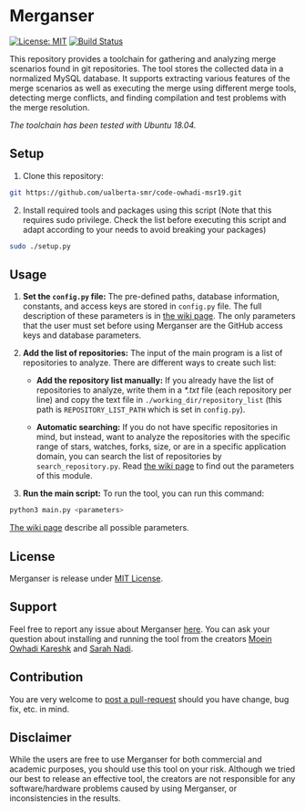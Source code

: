 
# Merganser

 [![License: MIT](https://img.shields.io/badge/License-MIT-blue.svg)](https://opensource.org/licenses/MIT) 
 [![Build Status](https://travis-ci.com/ualberta-smr/merganser.svg?token=hjqcPpPsw5pg2YPrs9sB&branch=master)](https://travis-ci.com/ualberta-smr/merganser)

This repository provides a toolchain for gathering and analyzing merge scenarios found in git repositories. The tool stores the collected data in a normalized MySQL database. It supports extracting various features of the merge scenarios as well as executing the merge using different merge tools, detecting merge conflicts, and finding compilation and test problems with the merge resolution.

_The toolchain has been tested with Ubuntu 18.04._

## Setup
1. Clone this repository:
```bash
git https://github.com/ualberta-smr/code-owhadi-msr19.git
```

2. Install required tools and packages using this script (Note that this requires sudo privilege. 
Check the list before executing this script and adapt according to your needs to avoid breaking your packages)
```bash
sudo ./setup.py
``` 

## Usage 

1. **Set the `config.py` file:** The pre-defined paths, database information, constants, and access keys are stored in  `config.py` file. The full description of these parameters is in [the wiki page](https://github.com/ualberta-smr/merganser/wiki/Parameters-in-config.py). The only parameters that the user must set before using Merganser are the GitHub access keys and database parameters.

2. **Add the list of repositories:** The input of the main program is a list of repositories to analyze. There are different ways to create such list:

    * **Add the repository list manually:** If you already have the list of repositories to analyze, write them in a *\*.txt* file (each repository per line) and copy the text file in `./working_dir/repository_list` (this path is `REPOSITORY_LIST_PATH`  which is set in `config.py`).

    * **Automatic searching:** If you do not have specific repositories in mind, but instead, want to analyze the repositories with the specific range of stars, watches, forks, size, or are in a specific application domain, you can search the list of repositories by `search_repository.py`. Read [the wiki page](https://github.com/ualberta-smr/merganser/wiki/Search-for-Repositories) to find out the parameters of this module.

3. **Run the main script:** To run the tool, you can run this command:

```bash
python3 main.py <parameters> 
```

[The wiki page](https://github.com/ualberta-smr/merganser/wiki/Running-the-Merganser) describe all possible parameters.

## License
Merganser is release under [MIT License](https://choosealicense.com/licenses/mit/).

## Support
Feel free to report any issue about Merganser [here](https://github.com/ualberta-smr/merganser/issues). You can ask your question about installing and running the tool from the creators [Moein Owhadi Kareshk](https://github.com/owhadi) and [Sarah Nadi](https://sarahnadi.org/).

## Contribution
You are very welcome to [post a pull-request](https://github.com/ualberta-smr/merganser/pulls) should you have change, bug fix,  etc. in mind. 

## Disclaimer
While the users are free to use Merganser for both commercial and academic purposes, you should use this tool on your risk. Although we tried our best to release an effective tool, the creators are not responsible for any software/hardware problems caused by using Merganser, or inconsistencies in the results. 
